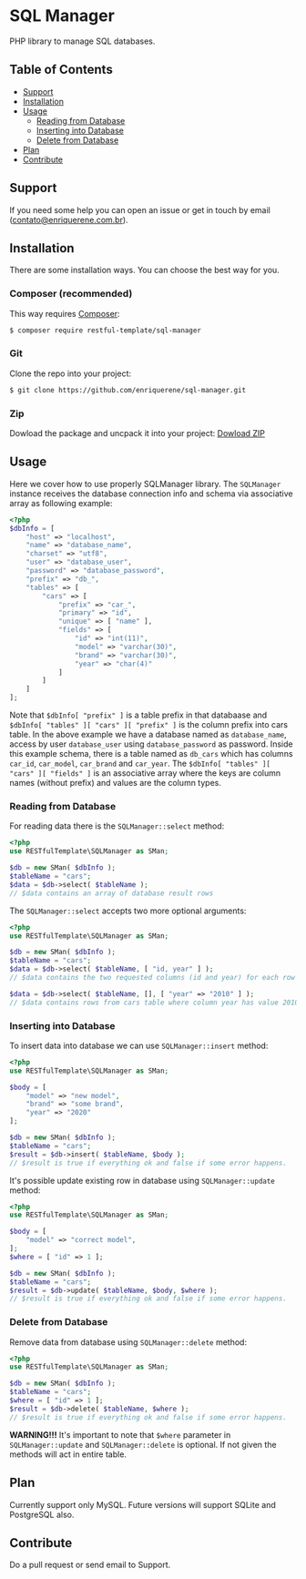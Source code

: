 # SQL Manager
PHP library to manage SQL databases.

## Table of Contents
- [Support](https://github.com/enriquerene/sql-manager#support)
- [Installation](https://github.com/enriquerene/sql-manager#installation)
- [Usage](https://github.com/enriquerene/sql-manager#usage)
	+ [Reading from Database](https://github.com/enriquerene/sql-manager#reading-from-database)
	+ [Inserting into Database](https://github.com/enriquerene/sql-manager#inserting-into-database)
	+ [Delete from Database](https://github.com/enriquerene/sql-manager#delete-from-database)
- [Plan](https://github.com/enriquerene/sql-manager#plan)
- [Contribute](https://github.com/enriquerene/sql-manager#contribute)

## <a name="support"></a> Support
If you need some help you can open an issue or get in touch by email ([contato@enriquerene.com.br](mailto:contato@enriquerene.com.br)).

## <a name="installation"></a> Installation
There are some installation ways. You can choose the best way for you.

### Composer (recommended)
This way requires [Composer](https://getcomposer.org):
```bash
$ composer require restful-template/sql-manager
```

### Git
Clone the repo into your project:
```bash
$ git clone https://github.com/enriquerene/sql-manager.git
```

### Zip
Dowload the package and uncpack it into your project:
[Dowload ZIP](https://github.com/enriquerene/sql-manager/archive/main.zip)

## <a name="usage"></a> Usage
Here we cover how to use properly SQLManager library. The `SQLManager` instance receives the database connection info and schema via associative array as following example:
```php
<?php
$dbInfo = [
	"host" => "localhost",
	"name" => "database_name",
	"charset" => "utf8",
	"user" => "database_user",
	"password" => "database_password",
	"prefix" => "db_",
	"tables" => [
		"cars" => [
			"prefix" => "car_",
			"primary" => "id",
			"unique" => [ "name" ],
			"fields" => [
				"id" => "int(11)",
				"model" => "varchar(30)",
				"brand" => "varchar(30)",
				"year" => "char(4)"
			]
		]
	]
];
```
Note that `$dbInfo[ "prefix" ]` is a table prefix in that databaase and `$dbInfo[ "tables" ][ "cars" ][ "prefix" ]` is the column prefix into cars table. In the above example we have a database named as `database_name`, access by user `database_user` using `database_password` as password. Inside this example schema, there is a table named as `db_cars` which has columns `car_id`, `car_model`, `car_brand` and `car_year`. The `$dbInfo[ "tables" ][ "cars" ][ "fields" ]` is an associative array where the keys are column names (without prefix) and values are the column types.

### <a name="reading-from-database"></a> Reading from Database
For reading data there is the `SQLManager::select` method:
```php
<?php
use RESTfulTemplate\SQLManager as SMan;

$db = new SMan( $dbInfo );
$tableName = "cars";
$data = $db->select( $tableName );
// $data contains an array of database result rows
```

The `SQLManager::select` accepts two more optional arguments:
```php
<?php
use RESTfulTemplate\SQLManager as SMan;

$db = new SMan( $dbInfo );
$tableName = "cars";
$data = $db->select( $tableName, [ "id, year" ] );
// $data contains the two requested columns (id and year) for each row in cars table

$data = $db->select( $tableName, [], [ "year" => "2010" ] );
// $data contains rows from cars table where column year has value 2010
```

### <a name="inserting-into-database"></a> Inserting into Database
To insert data into database we can use `SQLManager::insert` method:
```php
<?php
use RESTfulTemplate\SQLManager as SMan;

$body = [
	"model" => "new model",
	"brand" => "some brand",
	"year" => "2020"
];

$db = new SMan( $dbInfo );
$tableName = "cars";
$result = $db->insert( $tableName, $body );
// $result is true if everything ok and false if some error happens.
```

It's possible update existing row in database using `SQLManager::update` method:
```php
<?php
use RESTfulTemplate\SQLManager as SMan;

$body = [
	"model" => "correct model",
];
$where = [ "id" => 1 ];

$db = new SMan( $dbInfo );
$tableName = "cars";
$result = $db->update( $tableName, $body, $where );
// $result is true if everything ok and false if some error happens.
```

### <a name="delete-from-database"></a> Delete from Database
Remove data from database using `SQLManager::delete` method:
```php
<?php
use RESTfulTemplate\SQLManager as SMan;

$db = new SMan( $dbInfo );
$tableName = "cars";
$where = [ "id" => 1 ];
$result = $db->delete( $tableName, $where );
// $result is true if everything ok and false if some error happens.
```
**WARNING!!!** It's important to note that `$where` parameter in `SQLManager::update` and  `SQLManager::delete` is optional. If  not given the methods will act in entire table.

## <a name="plan"></a> Plan
Currently support only MySQL. Future versions will support SQLite and PostgreSQL also.

## <a name="contribute"></a> Contribute
Do a pull request or send email to Support.
